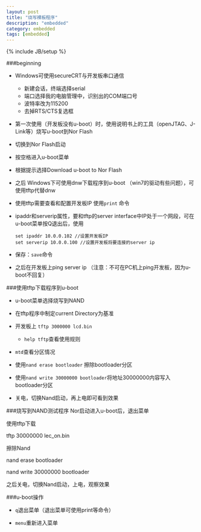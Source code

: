 ```yaml
---
layout: post
title: "烧写裸板程序"
description: "embedded"
category: embedded
tags: [embedded]
---
```

{% include JB/setup %}

###beginning
* Windows可使用secureCRT与开发板串口通信
    * 新建会话，终端选择serial
    * 端口选择我的电脑管理中，识别出的COM端口号
    * 波特率改为115200
    * 去掉RTS/CTS复选框
* 第一次使用（开发板没有u-boot）时，使用说明书上的工具（openJTAG、J-Link等）烧写u-boot到Nor Flash

* 切换到Nor Flash启动

* 按空格进入u-boot菜单

* 根据提示选择Download u-boot to Nor Flash

* 之后 Windows下可使用dnw下载程序到u-boot （win7的驱动有些问题），可使用tftp代替dnw

* 使用tftp需要查看和配置开发板IP 使用`print` 命令

* ipaddr和serverip属性，要和tftp的server interface中IP处于一个网段，可在u-boot菜单按Q退出后，使用
    ```
   set ipaddr 10.0.0.102 //设置开发板IP
   set serverip 10.0.0.100 //设置开发板将要连接的server ip
    ```
    
* 保存：`save`命令
   
* 之后在开发板上ping server ip （注意：不可在PC机上ping开发板，因为u-boot不回复）

###使用tftp下载程序到u-boot
* u-boot菜单选择烧写到NAND

* 在tftp程序中制定current Directory为基准

* 开发板上 `tftp 3000000 lcd.bin`
    * `help tftp`查看使用规则

* `mtd`查看分区情况

* 使用`nand erase bootloader` 擦除bootloader分区

* 使用`nand write 30000000 bootloader`将地址30000000内容写入bootloader分区

* 关电，切换Nand启动，再上电即可看到效果

###烧写到NAND测试程序
Nor启动进入u-boot后，退出菜单

使用tftp下载

tftp 30000000 lec_on.bin

擦除Nand

nand erase bootloader

nand write 30000000 bootloader

之后关电，切换Nand启动，上电，观察效果

###u-boot操作
* `q`退出菜单（退出菜单可使用print等命令）

* `menu`重新进入菜单

